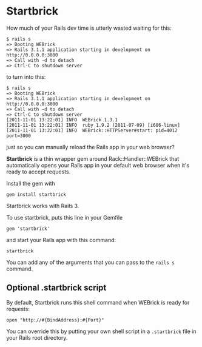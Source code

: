 # Startbrick

How much of your Rails dev time is utterly wasted waiting for this: 

    $ rails s
    => Booting WEBrick
    => Rails 3.1.1 application starting in development on http://0.0.0.0:3000
    => Call with -d to detach
    => Ctrl-C to shutdown server

to turn into this:

    $ rails s
    => Booting WEBrick
    => Rails 3.1.1 application starting in development on http://0.0.0.0:3000
    => Call with -d to detach
    => Ctrl-C to shutdown server
    [2011-11-01 13:22:01] INFO  WEBrick 1.3.1
    [2011-11-01 13:22:01] INFO  ruby 1.9.2 (2011-07-09) [i686-linux]
    [2011-11-01 13:22:01] INFO  WEBrick::HTTPServer#start: pid=4012 port=3000

just so you can manually reload the Rails app in your web browser?

**Startbrick** is a thin wrapper gem around Rack::Handler::WEBrick that
automatically opens your Rails app in your default web browser when it's ready
to accept requests.

Install the gem with

    gem install startbrick

Startbrick works with Rails 3.

To use startbrick, puts this line in your Gemfile

    gem 'startbrick'

and start your Rails app with this command:

    startbrick

You can add any of the arguments that you can pass to the `rails s`
command.

## Optional .startbrick script

By default, Startbrick runs this shell command when WEBrick is ready for
requests:

    open "http://#{BindAddress}:#{Port}"

You can override this by putting your own shell script in a `.startbrick` file
in your Rails root directory. 



